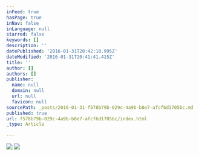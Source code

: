 ```yaml
---
inFeed: true
hasPage: true
inNav: false
inLanguage: null
starred: false
keywords: []
description: ''
datePublished: '2016-01-31T20:42:10.995Z'
dateModified: '2016-01-31T20:41:41.415Z'
title: ''
author: []
authors: []
publisher:
  name: null
  domain: null
  url: null
  favicon: null
sourcePath: _posts/2016-01-31-f578b79b-029c-4a9b-b8e7-afcf6d1705bc.md
published: true
url: f578b79b-029c-4a9b-b8e7-afcf6d1705bc/index.html
_type: Article

---
```

![](https://the-grid-user-content.s3-us-west-2.amazonaws.com/217d5f00-3dff-4add-910f-6bff634c2301.JPG)
![](https://the-grid-user-content.s3-us-west-2.amazonaws.com/bb433d0b-ac36-4013-b2ab-c82177bb52be.JPG)